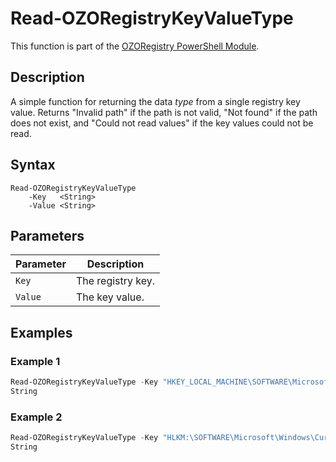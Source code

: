 # Read-OZORegistryKeyValueType
This function is part of the [OZORegistry PowerShell Module](../README.md).

## Description
A simple function for returning the data _type_ from a single registry key value. Returns "Invalid path" if the path is not valid, "Not found" if the path does not exist, and "Could not read values" if the key values could not be read.

## Syntax
```
Read-OZORegistryKeyValueType
    -Key   <String>
    -Value <String>
```

## Parameters
|Parameter|Description|
|---------|-----------|
|`Key`|The registry key.|
|`Value`|The key value.|

## Examples
### Example 1
```powershell
Read-OZORegistryKeyValueType -Key "HKEY_LOCAL_MACHINE\SOFTWARE\Microsoft\Windows\CurrentVersion" -Value "ProgramFilesDir"
String
```
### Example 2
```powershell
Read-OZORegistryKeyValueType -Key "HLKM:\SOFTWARE\Microsoft\Windows\CurrentVersion" -Value "ProgramFilesDir"
String
```
